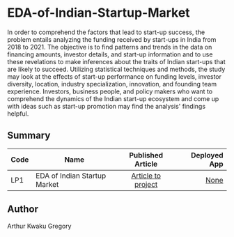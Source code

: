 # EDA-of-Indian-Startup-Market
In order to comprehend the factors that lead to start-up success, the problem entails analyzing the funding received by start-ups in India from 2018 to 2021. The objective is to find patterns and trends in the data on financing amounts, investor details, and start-up information and to use these revelations to make inferences about the traits of Indian start-ups that are likely to succeed. Utilizing statistical techniques and methods, the study may look at the effects of start-up performance on funding levels, investor diversity, location, industry specialization, innovation, and founding team experience. Investors, business people, and policy makers who want to comprehend the dynamics of the Indian start-up ecosystem and come up with ideas such as start-up promotion may find the analysis' findings helpful.
## Summary
| Code      | Name        | Published Article |  Deployed App |
|-----------|-------------|:-------------:|------:|
| LP1 | EDA of Indian Startup Market |  [Article to project](https://medium.com/@gregoryarthur98/crunching-the-numbers-an-eda-of-the-indian-startup-ecosystem-from-2018-to-2021-380ddd985449) | [None](/) |
## Author 
Arthur Kwaku Gregory
